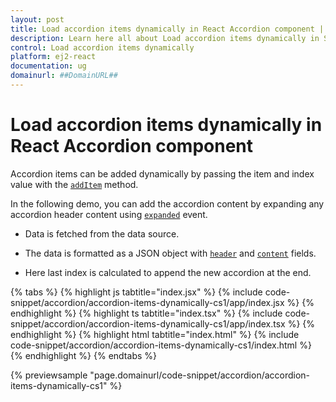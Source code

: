 ```yaml
---
layout: post
title: Load accordion items dynamically in React Accordion component | Syncfusion
description: Learn here all about Load accordion items dynamically in Syncfusion React Accordion component of Syncfusion Essential JS 2 and more.
control: Load accordion items dynamically 
platform: ej2-react
documentation: ug
domainurl: ##DomainURL##
---
```


# Load accordion items dynamically in React Accordion component

Accordion items can be added dynamically by passing the item and index value with the [`addItem`](https://ej2.syncfusion.com/react/documentation/api/accordion#additem) method.

In the following demo, you can add the accordion content by expanding any accordion header content using [`expanded`](https://ej2.syncfusion.com/react/documentation/api/accordion#expanded) event.

* Data is fetched from the data source.

* The data is formatted as a JSON object with [`header`](https://ej2.syncfusion.com/react/documentation/api/accordion/accordionItem#header) and [`content`](https://ej2.syncfusion.com/react/documentation/api/accordion/accordionItem#content) fields.

* Here last index is calculated to append the new accordion at the end.

{% tabs %}
{% highlight js tabtitle="index.jsx" %}
{% include code-snippet/accordion/accordion-items-dynamically-cs1/app/index.jsx %}
{% endhighlight %}
{% highlight ts tabtitle="index.tsx" %}
{% include code-snippet/accordion/accordion-items-dynamically-cs1/app/index.tsx %}
{% endhighlight %}
{% highlight html tabtitle="index.html" %}
{% include code-snippet/accordion/accordion-items-dynamically-cs1/index.html %}
{% endhighlight %}
{% endtabs %}
        
{% previewsample "page.domainurl/code-snippet/accordion/accordion-items-dynamically-cs1" %}
